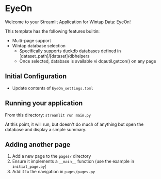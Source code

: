 # EyeOn

Welcome to your Streamlit Application for Wintap Data: EyeOn!

This template has the following features builtin:

* Multi-page support
* Wintap database selection
    * Specifically supports duckdb databases defined in [dataset_path]/[dataset]/dbhelpers
    * Once selected, database is available vi dqautil.getcon() on any page

## Initial Configuration
* Update contents of ```EyeOn_settings.toml```

## Running your application

From this directory: ```streamlit run main.py```

At this point, it will run, but doesn't do much of anything but open the database and display a simple summary.

## Adding another page

1. Add a new page to the `pages/` directory
2. Ensure it implements a `__main__` function (use the example in `initial_page.py`)
3. Add it to the navigation in `pages/pages.py`
